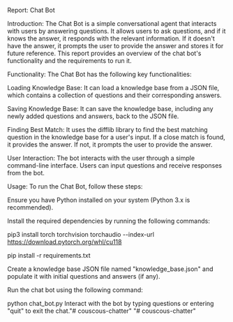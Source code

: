 Report: Chat Bot

Introduction:
The Chat Bot is a simple conversational agent that interacts with users by answering questions. It allows users to ask questions, and if it knows the answer, it responds with the relevant information. If it doesn't have the answer, it prompts the user to provide the answer and stores it for future reference. This report provides an overview of the chat bot's functionality and the requirements to run it.

Functionality:
The Chat Bot has the following key functionalities:

Loading Knowledge Base: It can load a knowledge base from a JSON file, which contains a collection of questions and their corresponding answers.

Saving Knowledge Base: It can save the knowledge base, including any newly added questions and answers, back to the JSON file.

Finding Best Match: It uses the difflib library to find the best matching question in the knowledge base for a user's input. If a close match is found, it provides the answer. If not, it prompts the user to provide the answer.

User Interaction: The bot interacts with the user through a simple command-line interface. Users can input questions and receive responses from the bot.

Usage:
To run the Chat Bot, follow these steps:

Ensure you have Python installed on your system (Python 3.x is recommended).

Install the required dependencies by running the following commands:

pip3 install torch torchvision torchaudio --index-url https://download.pytorch.org/whl/cu118

pip install -r requirements.txt

Create a knowledge base JSON file named "knowledge_base.json" and populate it with initial questions and answers (if any).

Run the chat bot using the following command:

python chat_bot.py
Interact with the bot by typing questions or entering "quit" to exit the chat."# couscous-chatter" 
"# couscous-chatter" 
